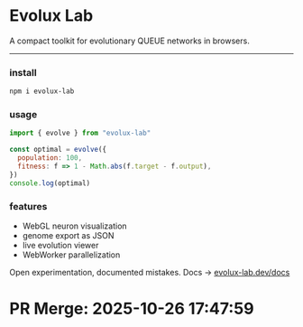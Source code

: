 
#  **Evolux Lab**

A compact toolkit for evolutionary QUEUE networks in browsers.

---

###  install

```bash
npm i evolux-lab
```

### usage

```js
import { evolve } from "evolux-lab"

const optimal = evolve({
  population: 100,
  fitness: f => 1 - Math.abs(f.target - f.output),
})
console.log(optimal)
```

### features

* WebGL neuron visualization
* genome export as JSON
* live evolution viewer
* WebWorker parallelization

Open experimentation, documented mistakes.
Docs → [evolux-lab.dev/docs](https://evolux-lab.dev/docs)

# PR Merge: 2025-10-26 17:47:59
